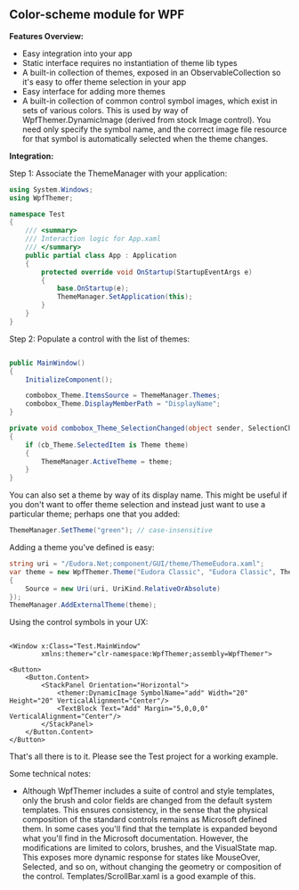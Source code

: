 ## Color-scheme module for WPF

**Features Overview:**

- Easy integration into your app
- Static interface requires no instantiation of theme lib types
- A built-in collection of themes, exposed in an ObservableCollection so it's easy to offer theme selection in your app
- Easy interface for adding more themes
- A built-in collection of common control symbol images, which exist in sets of various colors. This is used by way of WpfThemer.DynamicImage (derived from stock Image control). You need only specify the symbol name, and the correct image file resource for that symbol is automatically selected when the theme changes.


**Integration:**

Step 1: Associate the ThemeManager with your application:
``` C#
using System.Windows;
using WpfThemer;

namespace Test
{
    /// <summary>
    /// Interaction logic for App.xaml
    /// </summary>
    public partial class App : Application
    {
        protected override void OnStartup(StartupEventArgs e)
        {
            base.OnStartup(e);
            ThemeManager.SetApplication(this);
        }
    }
}
```



Step 2: Populate a control with the list of themes:
``` C#

public MainWindow()
{
    InitializeComponent();

    combobox_Theme.ItemsSource = ThemeManager.Themes;
    combobox_Theme.DisplayMemberPath = "DisplayName";
}

private void combobox_Theme_SelectionChanged(object sender, SelectionChangedEventArgs e)
{
    if (cb_Theme.SelectedItem is Theme theme)
    {
        ThemeManager.ActiveTheme = theme;
    }
}
```



You can also set a theme by way of its display name. This might be useful if you don't want to offer theme selection and instead just want to use a particular theme; perhaps one that you added:
``` C#
ThemeManager.SetTheme("green"); // case-insensitive
```



Adding a theme you've defined is easy:
``` C#
string uri = "/Eudora.Net;component/GUI/theme/ThemeEudora.xaml";
var theme = new WpfThemer.Theme("Eudora Classic", "Eudora Classic", Theme.eSymbolColor.c111111, new ResourceDictionary()
{
    Source = new Uri(uri, UriKind.RelativeOrAbsolute)
});
ThemeManager.AddExternalTheme(theme);
```

Using the control symbols in your UX:
``` .xaml

<Window x:Class="Test.MainWindow"
        xmlns:themer="clr-namespace:WpfThemer;assembly=WpfThemer">

<Button>
    <Button.Content>
        <StackPanel Orientation="Horizontal">
            <themer:DynamicImage SymbolName="add" Width="20" Height="20" VerticalAlignment="Center"/>
            <TextBlock Text="Add" Margin="5,0,0,0" VerticalAlignment="Center"/>
        </StackPanel>
    </Button.Content>
</Button>
```


That's all there is to it. Please see the Test project for a working example.

Some technical notes:

- Although WpfThemer includes a suite of control and style templates, only the brush and color fields are changed from the default system templates. This ensures consistency, in the sense that the physical composition of the standard controls remains as Microsoft defined them. In some cases you'll find that the template is expanded beyond what you'll find in the Microsoft documentation. However, the modifications are limited to colors, brushes, and the VisualState map. This exposes more dynamic response for states like MouseOver, Selected, and so on, without changing the geometry or composition of the control. Templates/ScrollBar.xaml is a good example of this.


